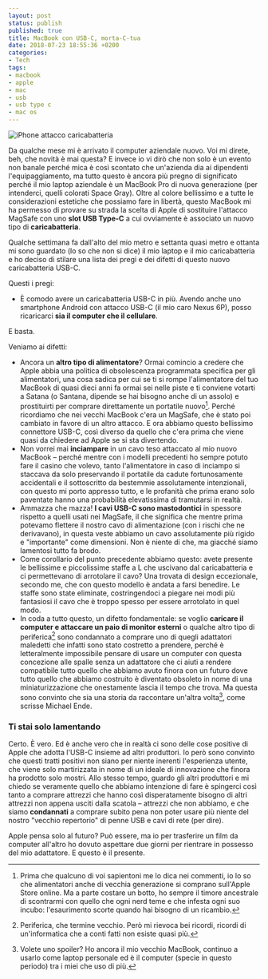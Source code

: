```yaml
---
layout: post
status: publish
published: true
title: MacBook con USB-C, morta-C-tua
date: 2018-07-23 18:55:36 +0200
categories:
- Tech
tags:
- macbook
- apple
- mac
- usb
- usb type c
- mac os
---
```


![iPhone attacco caricabatteria](https://gitlab.com/dottorblaster/blog-images/raw/master/images/usb_c/apple-black-braided-1028674.jpg)

Da qualche mese mi è arrivato il computer aziendale nuovo. Voi mi direte, beh, che novità è mai questa? E invece io vi dirò che non solo è un evento non banale perché mica è così scontato che un'azienda dia ai dipendenti l'equipaggiamento, ma tutto questo è ancora più pregno di significato perché il mio laptop aziendale è un MacBook Pro di nuova generazione (per intenderci, quelli colorati Space Gray). Oltre al colore bellissimo e a tutte le considerazioni estetiche che possiamo fare in libertà, questo MacBook mi ha permesso di provare su strada la scelta di Apple di sostituire l'attacco MagSafe con uno **slot USB Type-C** a cui ovviamente è associato un nuovo tipo di **caricabatteria**.

Qualche settimana fa dall'alto del mio metro e settanta quasi metro e ottanta mi sono guardato (lo so che non si dice) il mio laptop e il mio caricabatteria e ho deciso di stilare una lista dei pregi e dei difetti di questo nuovo caricabatteria USB-C.

Questi i pregi:

- È comodo avere un caricabatteria USB-C in più. Avendo anche uno smartphone Android con attacco USB-C (il mio caro Nexus 6P), posso ricaricarci **sia il computer che il cellulare**.

E basta.

Veniamo ai difetti:

- Ancora un **altro tipo di alimentatore**? Ormai comincio a credere che Apple abbia una politica di obsolescenza programmata specifica per gli alimentatori, una cosa sadica per cui se ti si rompe l'alimentatore del tuo MacBook di quasi dieci anni fa ormai sei nelle piste e ti conviene votarti a Satana (o Santana, dipende se hai bisogno anche di un assolo) e prostituirti per comprare direttamente un portatile nuovo[^1]. Perché ricordiamo che nei vecchi MacBook c'era un MagSafe, che è stato poi cambiato in favore di un altro attacco. E ora abbiamo questo bellissimo connettore USB-C, così diverso da quello che c'era prima che viene quasi da chiedere ad Apple se si sta divertendo.
- Non vorrei mai **inciampare** in un cavo teso attaccato al mio nuovo MacBook – perché mentre con i modelli precedenti ho sempre potuto fare il casino che volevo, tanto l'alimentatore in caso di inciampo si staccava da solo preservando il portatile da cadute fortunosamente accidentali e il sottoscritto da bestemmie assolutamente intenzionali, con questo mi porto appresso tutto, e le profanità che prima erano solo paventate hanno una probabilità elevatissima di tramutarsi in realtà.
- Ammazza che mazza! **I cavi USB-C sono mastodontici** in spessore rispetto a quelli usati nei MagSafe, il che significa che mentre prima potevamo flettere il nostro cavo di alimentazione (con i rischi che ne derivavano), in questa veste abbiamo un cavo assolutamente più rigido e "importante" come dimensioni. Non è niente di che, ma giacché siamo lamentosi tutto fa brodo.
- Come corollario del punto precedente abbiamo questo: avete presente le bellissime e piccolissime staffe a L che uscivano dal caricabatteria e ci permettevano di arrotolare il cavo? Una trovata di design eccezionale, secondo me, che con questo modello è andata a farsi benedire. Le staffe sono state eliminate, costringendoci a piegare nei modi più fantasiosi il cavo che è troppo spesso per essere arrotolato in quel modo.
- In coda a tutto questo, un difetto fondamentale: se voglio **caricare il computer e attaccare un paio di monitor esterni** o qualche altro tipo di periferica[^2] sono condannato a comprare uno di quegli adattatori maledetti che infatti sono stato costretto a prendere, perché è letteralmente impossibile pensare di usare un computer con questa concezione alle spalle senza un adattatore che ci aiuti a rendere compatibile tutto quello che abbiamo avuto finora con un futuro dove tutto quello che abbiamo costruito è diventato obsoleto in nome di una miniaturizzazione che onestamente lascia il tempo che trova. Ma questa sono convinto che sia una storia da raccontare un'altra volta[^3], come scrisse Michael Ende.

### Ti stai solo lamentando
Certo. È vero. Ed è anche vero che in realtà ci sono delle cose positive di Apple che adotta l'USB-C insieme ad altri produttori. Io però sono convinto che questi tratti positivi non siano per niente inerenti l'esperienza utente, che viene solo martirizzata in nome di un ideale di innovazione che finora ha prodotto solo mostri. Allo stesso tempo, guardo gli altri produttori e mi chiedo se veramente quello che abbiamo intenzione di fare è spingerci così tanto a comprare attrezzi che hanno così disperatamente bisogno di altri attrezzi non appena usciti dalla scatola – attrezzi che non abbiamo, e che siamo **condannati** a comprare subito pena non poter usare più niente del nostro "vecchio repertorio" di penne USB e cavi di rete (per dire).

Apple pensa solo al futuro? Può essere, ma io per trasferire un film da computer all'altro ho dovuto aspettare due giorni per rientrare in possesso del mio adattatore. E questo è il presente.

[^1]: Prima che qualcuno di voi sapientoni me lo dica nei commenti, io lo so che alimentatori anche di vecchia generazione si comprano sull'Apple Store online. Ma a parte costare un botto, ho sempre il timore ancestrale di scontrarmi con quello che ogni nerd teme e che infesta ogni suo incubo: l'esaurimento scorte quando hai bisogno di un ricambio.

[^2]: Periferica, che termine vecchio. Però mi rievoca bei ricordi, ricordi di un'informatica che a conti fatti non esiste quasi più.

[^3]: Volete uno spoiler? Ho ancora il mio vecchio MacBook, continuo a usarlo come laptop personale ed è il computer (specie in questo periodo) tra i miei che uso di più.


